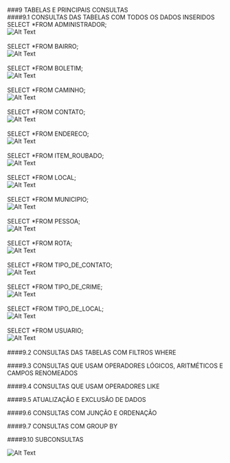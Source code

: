 ###9	TABELAS E PRINCIPAIS CONSULTAS<br>
####9.1	CONSULTAS DAS TABELAS COM TODOS OS DADOS INSERIDOS<br>
SELECT *FROM ADMINISTRADOR;<br>
![Alt Text](https://github.com/AndyVitoria/trab01/blob/master/tabelas/Administrador.png "Administrador")<br><br>
SELECT *FROM BAIRRO; <br>
![Alt Text](https://github.com/AndyVitoria/trab01/blob/master/tabelas/Bairro.png "Bairro")<br><br>
SELECT *FROM BOLETIM; <br>
![Alt Text](https://github.com/AndyVitoria/trab01/blob/master/tabelas/Boletim.png "Boletim")<br><br>
SELECT *FROM CAMINHO; <br>
![Alt Text](https://github.com/AndyVitoria/trab01/blob/master/tabelas/Caminho.png "Caminho")<br><br>
SELECT *FROM CONTATO; <br>
![Alt Text](https://github.com/AndyVitoria/trab01/blob/master/tabelas/Contato.png "Contato")<br><br>
SELECT *FROM ENDERECO; <br>
![Alt Text](https://github.com/AndyVitoria/trab01/blob/master/tabelas/Endereco.png "Endereço")<br><br>
SELECT *FROM ITEM_ROUBADO; <br>
![Alt Text](https://github.com/AndyVitoria/trab01/blob/master/tabelas/Item_roubado.png "Item Roubado")<br><br>
SELECT *FROM LOCAL; <br>
![Alt Text](https://github.com/AndyVitoria/trab01/blob/master/tabelas/Local.png "Local")<br><br>
SELECT *FROM MUNICIPIO; <br>
![Alt Text](https://github.com/AndyVitoria/trab01/blob/master/tabelas/Municipio.png "Municipio")<br><br>
SELECT *FROM PESSOA; <br>
![Alt Text](https://github.com/AndyVitoria/trab01/blob/master/tabelas/Pessoa.png "Pessoa")<br><br>
SELECT *FROM ROTA; <br>
![Alt Text](https://github.com/AndyVitoria/trab01/blob/master/tabelas/Rota.png "Rota")<br><br>
SELECT *FROM TIPO_DE_CONTATO; <br>
![Alt Text](https://github.com/AndyVitoria/trab01/blob/master/tabelas/Tipo_de_contato.png "Tipo de Contato")<br><br>
SELECT *FROM TIPO_DE_CRIME; <br>
![Alt Text](https://github.com/AndyVitoria/trab01/blob/master/tabelas/Tipo_de_crime.png "Tipo de Crime")<br><br>
SELECT *FROM TIPO_DE_LOCAL; <br>
![Alt Text](https://github.com/AndyVitoria/trab01/blob/master/tabelas/Tipo_de_local.png "Tipo de Local")<br><br>
SELECT *FROM USUARIO; <br>
![Alt Text](https://github.com/AndyVitoria/trab01/blob/master/tabelas/Usuario.png "Usuario")<br><br>
####9.2	CONSULTAS DAS TABELAS COM FILTROS WHERE<br>

####9.3	CONSULTAS QUE USAM OPERADORES LÓGICOS, ARITMÉTICOS E CAMPOS RENOMEADOS<br>

####9.4	CONSULTAS QUE USAM OPERADORES LIKE<br>

####9.5	ATUALIZAÇÃO E EXCLUSÃO DE DADOS<br>

####9.6	CONSULTAS COM JUNÇÃO E ORDENAÇÃO<br>

####9.7	CONSULTAS COM GROUP BY<br>

####9.10	SUBCONSULTAS<br>

![Alt Text]()
